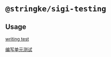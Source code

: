 # `@stringke/sigi-testing`

## Usage

[writing test](https://sigi.how/en/recipes/writing-tests)

[编写单元测试](https://sigi.how/zh/recipes/writing-tests)

